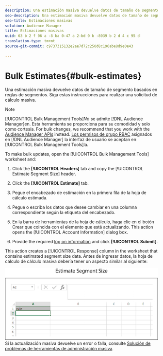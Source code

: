 ```yaml
---
description: Una estimación masiva devuelve datos de tamaño de segmento basados en reglas de segmentos. Siga estas instrucciones para realizar una solicitud de cálculo masiva.
seo-description: Una estimación masiva devuelve datos de tamaño de segmento basados en reglas de segmentos. Siga estas instrucciones para realizar una solicitud de cálculo masiva.
seo-title: Estimaciones masivas
solution: Audience Manager
title: Estimaciones masivas
uuid: 63 b 2 f 06 a -8 ba 0-47 a 2-bd 0 b -8039 b 2 d 4 c 95 d
translation-type: tm+mt
source-git-commit: c9737315132e2ae7d72c250d8c196abe8d9e0e43

---
```



# Bulk Estimates{#bulk-estimates}

Una estimación masiva devuelve datos de tamaño de segmento basados en reglas de segmentos. Siga estas instrucciones para realizar una solicitud de cálculo masiva.

<!-- 

t_bulk_estimates.xml

 -->

>[!NOTE]
>
>[!UICONTROL Bulk Management Tools]*No* se admite [!DNL Audience Manager]en. Esta herramienta se proporciona para su comodidad y solo como cortesía. For bulk changes, we recommend that you work with the [Audience Manager APIs](../../api/rest-api-main/aam-api-getting-started.md) instead. [Los permisos de grupo RBAC](../../features/administration/administration-overview.md) asignados en [!DNL Audience Manager] la interfaz de usuario se aceptan en [!UICONTROL Bulk Management Tools]la.

To make bulk updates, open the [!UICONTROL Bulk Management Tools] worksheet and:

1. Click the **[!UICONTROL Headers]** tab and copy the [!UICONTROL Estimate Segment Size] header.
1. Click the **[!UICONTROL Estimate]** tab.
1. Pegue el encabezado de estimación en la primera fila de la hoja de cálculo estimada.
1. Pegue o escriba los datos que desee cambiar en una columna correspondiente según la etiqueta del encabezado.
1. En la barra de herramientas de la hoja de cálculo, haga clic en el botón Crear que coincida con el elemento que está actualizando.
This action opens the [!UICONTROL Account Information] dialog box.

1. Provide the required [log on information](../../reference/bulk-management-tools/bulk-management-intro.md#auth-reqs) and click **[!UICONTROL Submit]**.

This action creates a [!UICONTROL Response] column in the worksheet that contains estimated segment size data. Antes de ingresar datos, la hoja de cálculo de cálculo masiva debería tener un aspecto similar al siguiente:

![](assets/estimate.png)Si la actualización masiva devuelve un error o falla, consulte [Solución de problemas de herramientas de administración masiva](../../reference/bulk-management-tools/bulk-troubleshooting.md).

